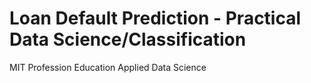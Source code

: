 # Loan Default Prediction - Practical Data Science/Classification
MIT Profession Education Applied Data Science


